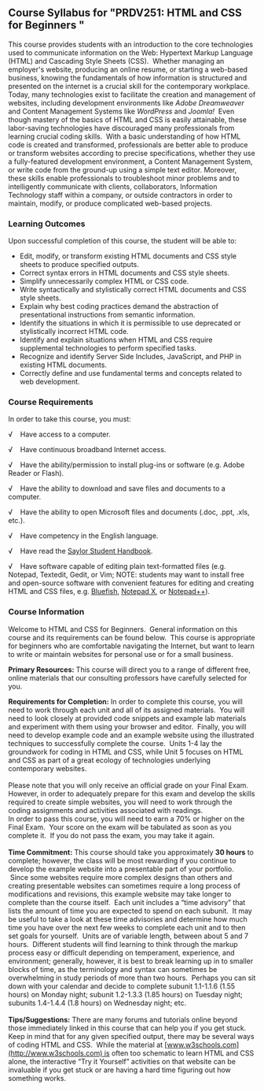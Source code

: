 Course Syllabus for "PRDV251: HTML and CSS for Beginners "
----------------------------------------------------------

This course provides students with an introduction to the core
technologies used to communicate information on the Web: Hypertext
Markup Language (HTML) and Cascading Style Sheets (CSS).  Whether
managing an employer's website, producing an online resume, or starting
a web-based business, knowing the fundamentals of how information is
structured and presented on the internet is a crucial skill for the
contemporary workplace. Today, many technologies exist to facilitate the
creation and management of websites, including development environments
like *Adobe Dreamweaver* and Content Management Systems like *WordPress*
and *Joomla!*  Even though mastery of the basics of HTML and CSS is
easily attainable, these labor-saving technologies have discouraged many
professionals from learning crucial coding skills.  With a basic
understanding of how HTML code is created and transformed, professionals
are better able to produce or transform websites according to precise
specifications, whether they use a fully-featured development
environment, a Content Management System, or write code from the
ground-up using a simple text editor. Moreover, these skills enable
professionals to troubleshoot minor problems and to intelligently
communicate with clients, collaborators, Information Technology staff
within a company, or outside contractors in order to maintain, modify,
or produce complicated web-based projects.

### Learning Outcomes

Upon successful completion of this course, the student will be able to:

-   Edit, modify, or transform existing HTML documents and CSS style
    sheets to produce specified outputs.
-   Correct syntax errors in HTML documents and CSS style sheets.
-   Simplify unnecessarily complex HTML or CSS code.
-   Write syntactically and stylistically correct HTML documents and CSS
    style sheets.
-   Explain why best coding practices demand the abstraction of
    presentational instructions from semantic information.
-   Identify the situations in which it is permissible to use deprecated
    or stylistically incorrect HTML code.
-   Identify and explain situations when HTML and CSS require
    supplemental technologies to perform specified tasks.
-   Recognize and identify Server Side Includes, JavaScript, and PHP in
    existing HTML documents.
-   Correctly define and use fundamental terms and concepts related to
    web development.

### Course Requirements

In order to take this course, you must:  
  
 √    Have access to a computer.  
  
 √    Have continuous broadband Internet access.  
  
 √    Have the ability/permission to install plug-ins or software (e.g.
Adobe Reader or Flash).  
  
 √    Have the ability to download and save files and documents to a
computer.  
  
 √    Have the ability to open Microsoft files and documents (.doc,
.ppt, .xls, etc.).  
  
 √    Have competency in the English language.  
  
 √    Have read the [Saylor Student
Handbook](http://www.saylor.org/site/wp-content/uploads/2012/05/Saylor-StudentHandbook.pdf).  
  
 √    Have software capable of editing plain text-formatted files (e.g.
Notepad, Textedit, Gedit, or Vim; NOTE: students may want to install
free and open-source software with convenient features for editing and
creating HTML and CSS files,
e.g. [Bluefish](http://bluefish.openoffice.nl/), [Notepad
X](http://notepad-x.sourceforge.net/),
or [Notepad++](http://notepad-plus-plus.org/)).

### Course Information

Welcome to HTML and CSS for Beginners.  General information on this
course and its requirements can be found below.  This course is
appropriate for beginners who are comfortable navigating the Internet,
but want to learn to write or maintain websites for personal use or for
a small business.  
  
 **Primary Resources:** This course will direct you to a range of
different free, online materials that our consulting professors have
carefully selected for you.  
  
 **Requirements for Completion:** In order to complete this course, you
will need to work through each unit and all of its assigned materials. 
You will need to look closely at provided code snippets and example lab
materials and experiment with them using your browser and editor. 
Finally, you will need to develop example code and an example website
using the illustrated techniques to successfully complete the course.
 Units 1-4 lay the groundwork for coding in HTML and CSS, while Unit 5
focuses on HTML and CSS as part of a great ecology of technologies
underlying contemporary websites.  
    
 Please note that you will only receive an official grade on your Final
Exam.  However, in order to adequately prepare for this exam and develop
the skills required to create simple websites, you will need to work
through the coding assignments and activities associated with
readings.  
 In order to pass this course, you will need to earn a 70% or higher on
the Final Exam.  Your score on the exam will be tabulated as soon as you
complete it.  If you do not pass the exam, you may take it again.  
    
 **Time Commitment:** This course should take you approximately **30
hours** to complete; however, the class will be most rewarding if you
continue to develop the example website into a presentable part of your
portfolio.  Since some websites require more complex designs than others
and creating presentable websites can sometimes require a long process
of modifications and revisions, this example website may take longer to
complete than the course itself.  Each unit includes a “time advisory”
that lists the amount of time you are expected to spend on each
subunit.  It may be useful to take a look at these time advisories and
determine how much time you have over the next few weeks to complete
each unit and to then set goals for yourself.  Units are of variable
length, between about 5 and 7 hours.  Different students will find
learning to think through the markup process easy or difficult depending
on temperament, experience, and environment; generally, however, it is
best to break learning up in to smaller blocks of time, as the
terminology and syntax can sometimes be overwhelming in study periods of
more than two hours.  Perhaps you can sit down with your calendar and
decide to complete subunit 1.1-1.1.6 (1.55 hours) on Monday night;
subunit 1.2-1.3.3 (1.85 hours) on Tuesday night; subunits 1.4-1.4.4 (1.8
hours) on Wednesday night; etc.  
    
 **Tips/Suggestions:** There are many forums and tutorials online beyond
those immediately linked in this course that can help you if you get
stuck.  Keep in mind that for any given specified output, there may be
several ways of coding HTML and CSS.  While the material at
[www.w3schools.com](http://www.w3schools.com) is often too schematic to
learn HTML and CSS alone, the interactive “Try it Yourself” activities
on that website can be invaluable if you get stuck or are having a hard
time figuring out how something works.
